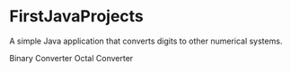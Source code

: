 ﻿# FirstJavaProjects
 
<p color: red> A simple Java application that converts digits to other numerical systems.</p>

Binary Converter
Octal Converter
